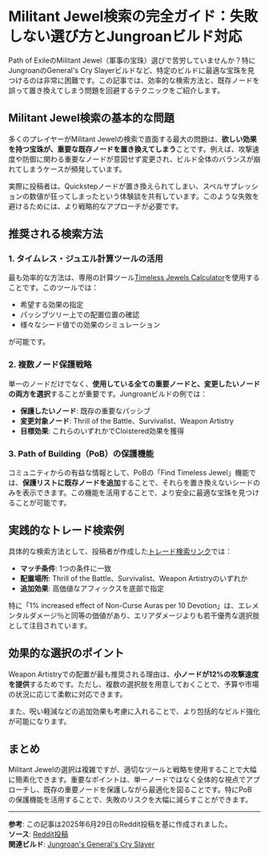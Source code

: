 # Militant Jewel検索の完全ガイド：失敗しない選び方とJungroanビルド対応

Path of ExileのMilitant Jewel（軍事の宝珠）選びで苦労していませんか？特にJungroanのGeneral's Cry Slayerビルドなど、特定のビルドに最適な宝珠を見つけるのは非常に困難です。この記事では、効率的な検索方法と、既存ノードを誤って置き換えてしまう問題を回避するテクニックをご紹介します。

## Militant Jewel検索の基本的な問題

多くのプレイヤーがMilitant Jewelの検索で直面する最大の問題は、**欲しい効果を持つ宝珠が、重要な既存ノードを置き換えてしまう**ことです。例えば、攻撃速度や防御に関わる重要なノードが意図せず変更され、ビルド全体のバランスが崩れてしまうケースが頻発しています。

実際に投稿者は、Quickstepノードが置き換えられてしまい、スペルサプレッションの数値が狂ってしまったという体験談を共有しています。このような失敗を避けるためには、より戦略的なアプローチが必要です。

## 推奨される検索方法

### 1. タイムレス・ジュエル計算ツールの活用

最も効率的な方法は、専用の計算ツール[Timeless Jewels Calculator](https://vilsol.github.io/timeless-jewels)を使用することです。このツールでは：

- 希望する効果の指定
- パッシブツリー上での配置位置の確認
- 様々なシード値での効果のシミュレーション

が可能です。

### 2. 複数ノード保護戦略

単一のノードだけでなく、**使用している全ての重要ノードと、変更したいノードの両方を選択**することが重要です。Jungroanビルドの例では：

- **保護したいノード**: 既存の重要なパッシブ
- **変更対象ノード**: Thrill of the Battle、Survivalist、Weapon Artistry
- **目標効果**: これらのいずれかでCloistered効果を獲得

### 3. Path of Building（PoB）の保護機能

コミュニティからの有益な情報として、PoBの「Find Timeless Jewel」機能では、**保護リストに既存ノードを追加**することで、それらを置き換えないシードのみを表示できます。この機能を活用することで、より安全に最適な宝珠を見つけることが可能です。

## 実践的なトレード検索例

具体的な検索方法として、投稿者が作成した[トレード検索リンク](https://www.pathofexile.com/trade/search/Mercenaries/M2JgkPGFJ)では：

- **マッチ条件**: 1つの条件に一致
- **配置場所**: Thrill of the Battle、Survivalist、Weapon Artistryのいずれか
- **追加効果**: 高価値なアフィックスを底部で指定

特に「1% increased effect of Non-Curse Auras per 10 Devotion」は、エレメンタルダメージ％と同等の価値があり、エリアダメージよりも若干優秀な選択肢として注目されています。

## 効果的な選択のポイント

Weapon Artistryでの配置が最も推奨される理由は、**小ノードが12%の攻撃速度を提供**するためです。ただし、複数の選択肢を用意しておくことで、予算や市場の状況に応じて柔軟に対応できます。

また、呪い軽減などの追加効果も考慮に入れることで、より包括的なビルド強化が可能になります。

## まとめ

Militant Jewelの選択は複雑ですが、適切なツールと戦略を使用することで大幅に簡素化できます。重要なポイントは、単一ノードではなく全体的な視点でアプローチし、既存の重要ノードを保護しながら最適化を図ることです。特にPoB の保護機能を活用することで、失敗のリスクを大幅に減らすことができます。

---
**参考**: この記事は2025年6月29日のReddit投稿を基に作成されました。  
**ソース**: [Reddit投稿](https://www.reddit.com/r/pathofexile/comments/1ln1n7m/tip_on_searching_for_militant_jewels_and_saved/)  
**関連ビルド**: [Jungroan's General's Cry Slayer](https://pobb.in/aaY4cg1NJ188)
